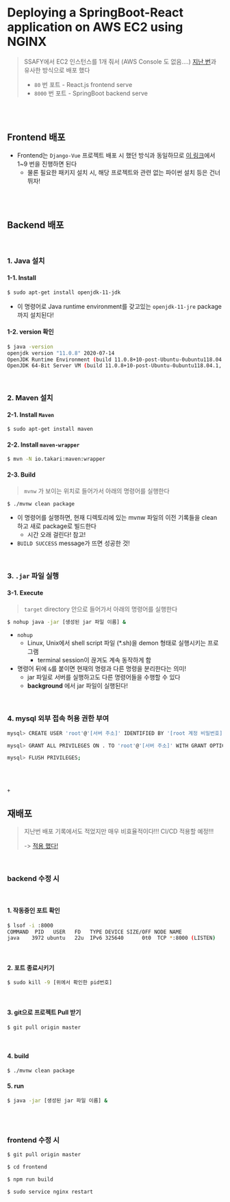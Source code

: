 # Deploying a SpringBoot-React application on AWS EC2 using NGINX

> SSAFY에서 EC2 인스턴스를 1개 줘서 (AWS Console 도 없음....) [지난 번](https://chloe-codes1.gitbook.io/til/server/deployment/deploying_a_django-vue_application_on_aws_ec2_using_nginx)과 유사한 방식으로 배포 했다
>
> - `80` 번 포트 - React.js frontend serve
> - `8000` 번 포트 - SpringBoot backend serve

<br>

<br>

## Frontend 배포

- Frontend는 `Django-Vue`  프로젝트 배포 시 했던 방식과 동일하므로 [이 링크](https://chloe-codes1.gitbook.io/til/server/deployment/deploying_a_django-vue_application_on_aws_ec2_using_nginx)에서 1~9 번을 진행하면 된다
  - 물론 필요한 패키지 설치 시, 해당 프로젝트와 관련 없는 파이썬 설치 등은 건너 뛰자!

<br>

<br>

## Backend 배포

<br>

### 1. Java 설치

#### 1-1. Install 

```bash
$ sudo apt-get install openjdk-11-jdk
```

- 이 명령어로 Java runtime environment를 갖고있는 `openjdk-11-jre` package 까지 설치된다!

#### 1-2. version 확인

```bash
$ java -version
openjdk version "11.0.8" 2020-07-14
OpenJDK Runtime Environment (build 11.0.8+10-post-Ubuntu-0ubuntu118.04.1)
OpenJDK 64-Bit Server VM (build 11.0.8+10-post-Ubuntu-0ubuntu118.04.1, mixed mode, sharing)
```

<br>

### 2. Maven 설치

#### 2-1. Install `Maven`

```bash
$ sudo apt-get install maven
```

#### 2-2. Install `maven-wrapper`

```bash
$ mvn -N io.takari:maven:wrapper
```

#### 2-3.  Build

> `mvnw` 가 보이는 위치로 들어가서 아래의 명령어를 실행한다

```bash
$ ./mvnw clean package
```

- 이 명령어를 실행하면, 현재 디렉토리에 있는 mvnw 파일의 이전 기록들을 clean 하고 새로 package로 빌드한다
  - 시간 오래 걸린다! 참고!
- `BUILD SUCCESS` message가 뜨면 성공한 것!

<br>

### 3. `.jar` 파일 실행

#### 3-1. Execute

> `target` directory 안으로 들어가서 아래의 명령어를 실행한다

```  bash
$ nohup java -jar [생성된 jar 파일 이름] &
```

- `nohup`
  - Linux, Unix에서 shell script 파일 (*.sh)을 demon 형태로 실행시키는 프로그램
    - terminal session이 끊겨도 계속 동작하게 함
- 명령어 뒤에 `&`를 붙이면 현재의 명령과 다른 명령을 분리한다는 의미!
  -  jar 파일로 서버를 실행하고도 다른 명령어들을 수행할 수 있다
    - **background** 에서 jar 파일이 실행된다!

<br>

### 4. mysql 외부 접속 허용 권한 부여

```bash
mysql> CREATE USER 'root'@'[서버 주소]' IDENTIFIED BY '[root 계정 비밀번호]';

mysql> GRANT ALL PRIVILEGES ON . TO 'root'@'[서버 주소]' WITH GRANT OPTION;

mysql> FLUSH PRIVILEGES;
```

<br>

<br>

`+`

## 재배포

> 지난번 배포 기록에서도 적었지만 매우 비효율적이다!!! CI/CD 적용할 예정!!!
>
> -> [적용 했다!](https://github.com/chloe-codes1/TIL/blob/master/DevOps/CI-CD/Configuring_GitLab_CI-CD_with_AWS_EC2.md)

<br>

### backend 수정 시

<br>

#### 1. 작동중인 포트 확인

```bash
$ lsof -i :8000
COMMAND  PID   USER   FD   TYPE DEVICE SIZE/OFF NODE NAME
java    3972 ubuntu   22u  IPv6 325640      0t0  TCP *:8000 (LISTEN)
```

<br>

#### 2. 포트 종료시키기

```bash
$ sudo kill -9 [위에서 확인한 pid번호]
```

<br>

#### 3. git으로 프로젝트 Pull 받기

```bash
$ git pull origin master
```

<br>

#### 4. build 

```bash
$ ./mvnw clean package
```

#### 5. run

```bash
$ java -jar [생성된 jar 파일 이름] &
```

<br>

<br>

### frontend 수정 시

``` bash
$ git pull origin master

$ cd frontend

$ npm run build

$ sudo service nginx restart
```

